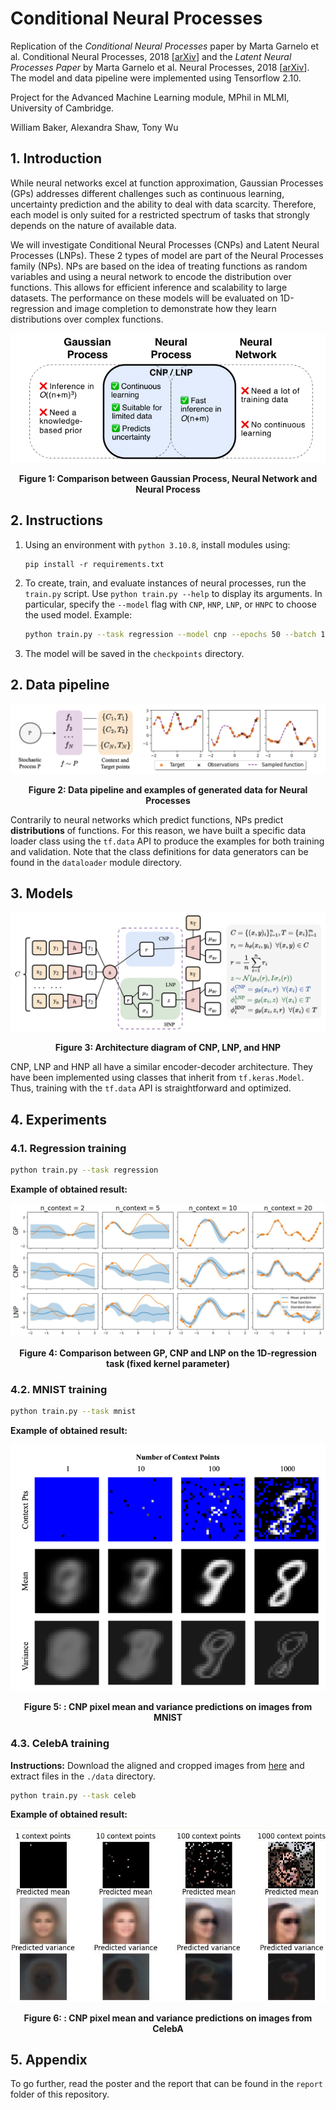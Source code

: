 # Conditional Neural Processes
Replication of the *Conditional Neural Processes* paper by Marta Garnelo et al. Conditional Neural Processes, 2018 [[arXiv](https://arxiv.org/abs/1807.01613)] and the *Latent Neural Processes Paper* by Marta Garnelo et al. Neural Processes, 2018 [[arXiv](https://arxiv.org/abs/1807.01622)]. The model and data pipeline were implemented using Tensorflow 2.10.



Project for the Advanced Machine Learning module, MPhil in MLMI, University of Cambridge.

William Baker, Alexandra Shaw, Tony Wu



## 1. Introduction

While neural networks excel at function approximation, Gaussian Processes (GPs) addresses different challenges such as continuous learning, uncertainty prediction and the ability to deal with data scarcity. Therefore, each model is only suited for a restricted spectrum of tasks that strongly depends on the nature of available data.

We will investigate Conditional Neural Processes (CNPs) and Latent Neural Processes (LNPs). These 2 types of model are part of the Neural Processes family (NPs). NPs are based on the idea of treating functions as random variables and using a neural network to encode the distribution over functions. This allows for efficient inference and scalability to large datasets. The performance on these models will be evaluated on 1D-regression and image completion to demonstrate how they learn distributions over complex functions.



![np_poster_diagram](figs/1-introduction/np_poster_diagram.png)

<p align = "center"> <b>Figure 1: Comparison between Gaussian Process, Neural Network and Neural Process</b></p>



## 2. Instructions

1. Using an environment with `python 3.10.8`, install modules using:

   ```
   pip install -r requirements.txt
   ```

2. To create, train, and evaluate instances of neural processes, run the `train.py` script. Use `python train.py --help` to display its arguments. In particular, specify the `--model` flag with `CNP`, `HNP`, `LNP`, or `HNPC` to choose the used model. Example:

   ```bash
   python train.py --task regression --model cnp --epochs 50 --batch 128
   ```

3. The model will be saved in the `checkpoints` directory.



## 2. Data pipeline

![data_pipeline](figs/2-data_pipeline/data_pipeline.png)

<p align = "center"> <b>Figure 2: Data pipeline and examples of generated data for Neural Processes</b></p>

Contrarily to neural networks which predict functions, NPs predict **distributions** of functions. For this reason, we have built a specific data loader class using the `tf.data` API to produce the examples for both training and validation. Note that the class definitions for data generators can be found in the `dataloader` module directory.



## 3. Models

![architecture](figs/3-models/architecture.png)

<p align = "center"> <b>Figure 3: Architecture diagram of CNP, LNP, and HNP</b></p>

CNP, LNP and HNP all have a similar encoder-decoder architecture. They have been implemented using classes that inherit from `tf.keras.Model`. Thus, training with the `tf.data` API is straightforward and optimized.



## 4. Experiments

### 4.1. Regression training

```bash
python train.py --task regression
```

**Example of obtained result:**

![1d_regression-fixed_kernel](figs/4-experiments/1d_regression-fixed_kernel.jpeg)

<p align = "center"> <b>Figure 4: Comparison between GP, CNP and LNP on the 1D-regression task (fixed kernel parameter)</b></p>



### 4.2. MNIST training

```bash
python train.py --task mnist
```

**Example of obtained result:**

![mnist-image_completion](figs/4-experiments/mnist-image_completion.png)

<p align = "center"> <b>Figure 5: : CNP pixel mean and variance predictions on images from MNIST</b></p>



### 4.3. CelebA training

**Instructions:** Download the aligned and cropped images from [here](https://mmlab.ie.cuhk.edu.hk/projects/CelebA.html) and extract files in the  `./data` directory.

```bash
python train.py --task celeb
```

**Example of obtained result:**

![celebA-image_completion](figs/4-experiments/celebA-image_completion.jpg)

<p align = "center"> <b>Figure 6: : CNP pixel mean and variance predictions on images from CelebA</b></p>



## 5. Appendix

To go further, read the poster and the report that can be found in the `report` folder of this repository.

